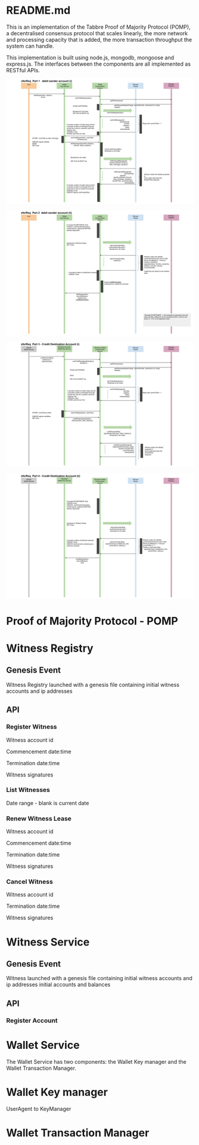 # README.md

This is an implementation of the Tabbre Proof of Majority Protocol (POMP), a decentralised consensus protocol that scales linearly, the more network and processing capacity that is added, the more transaction throughput the system can handle. 

This implementation is built using node.js, mongodb, mongoose and express.js. The interfaces between the components are all implemented as RESTful APIs.







![](https://raw.githubusercontent.com/tabbre-blockchain/tabbre-pomp/main/documents/xferReqPart01%20Debit%20Sender%20Account%20i.jpg)





![](https://raw.githubusercontent.com/tabbre-blockchain/tabbre-pomp/main/documents/xferReqPart02%20%20%20debit%20sender%20account%20ii%20.jpg)



![](https://github.com/tabbre-blockchain/tabbre-pomp/raw/main/documents/xferReqPart03-accept-xferInstruction.jpg)





![](https://raw.githubusercontent.com/tabbre-blockchain/tabbre-pomp/main/documents/xferReqPart04-accept-xferInstruction.jpg)







# **Proof of Majority Protocol - POMP**

# **Witness Registry**

## **Genesis Event**

Witness Registry launched with a genesis file containing initial witness accounts and ip addresses

## **API**

### Register Witness

Witness account id

Commencement date:time

Termination date:time

Witness signatures

### List Witnesses

Date range - blank is current date

### Renew Witness Lease

Witness account id

Commencement date:time

Termination date:time

Witness signatures



### Cancel Witness

Witness account id

Termination date:time

Witness signatures



# **Witness Service**

## **Genesis Event**

Witness launched with a genesis file containing initial witness accounts and ip addresses initial accounts and balances

## **API**



### Register Account



# **Wallet Service**



The Wallet Service  has two components: the Wallet Key manager and the Wallet Transaction Manager.

# Wallet **Key manager**

UserAgent to KeyManager

# **Wallet Transaction Manager**
